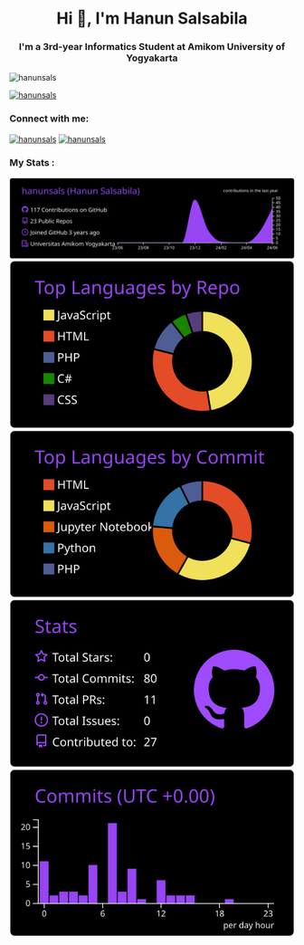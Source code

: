 <h1 align="center">Hi 👋, I'm Hanun Salsabila</h1>
<h3 align="center">I'm a 3rd-year Informatics Student at Amikom University of Yogyakarta</h3>

<p align="left"> <img src="https://komarev.com/ghpvc/?username=hanunsals&label=Profile%20views&color=0e75b6&style=flat" alt="hanunsals" /> </p>

<p align="left"> <a href="https://github.com/ryo-ma/github-profile-trophy"><img src="https://github-profile-trophy.vercel.app/?username=hanunsals" alt="hanunsals" /></a> </p>

<h3 align="left">Connect with me:</h3>
<p align="left">
<a href="https://instagram.com/hanunsals" target="blank"><img align="center" src="https://raw.githubusercontent.com/rahuldkjain/github-profile-readme-generator/master/src/images/icons/Social/instagram.svg" alt="hanunsals" height="30" width="40" /></a>
<a href="https://www.cloudskillsboost.google/public_profiles/af2d98dd-278d-4667-bf31-61f988715c47" target="blank"><img align="center" src="https://raw.githubusercontent.com/rahuldkjain/github-profile-readme-generator/master/src/images/icons/Devops/gcp.svg" alt="hanunsals" height="30" width="40" /></a>

<h3 align="left">My Stats :</h3>

[![](https://raw.githubusercontent.com/hanunsals/hanunsals/master/profile-summary-card-output/midnight_purple/0-profile-details.svg)](https://github.com/vn7n24fzkq/github-profile-summary-cards)
[![](https://raw.githubusercontent.com/hanunsals/hanunsals/master/profile-summary-card-output/midnight_purple/1-repos-per-language.svg)](https://github.com/vn7n24fzkq/github-profile-summary-cards) [![](https://raw.githubusercontent.com/hanunsals/hanunsals/master/profile-summary-card-output/midnight_purple/2-most-commit-language.svg)](https://github.com/vn7n24fzkq/github-profile-summary-cards)
[![](https://raw.githubusercontent.com/hanunsals/hanunsals/master/profile-summary-card-output/midnight_purple/3-stats.svg)](https://github.com/vn7n24fzkq/github-profile-summary-cards) [![](https://raw.githubusercontent.com/hanunsals/hanunsals/master/profile-summary-card-output/midnight_purple/4-productive-time.svg)](https://github.com/vn7n24fzkq/github-profile-summary-cards)

